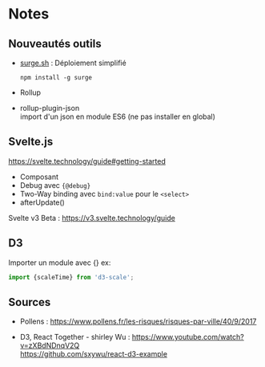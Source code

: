 # Notes

## Nouveautés outils 
* [surge.sh](https://surge.sh/) : Déploiement simplifié
  ```
  npm install -g surge
  ```

* Rollup

* rollup-plugin-json  
  import d'un json en module ES6 (ne pas installer en global)

## Svelte.js
https://svelte.technology/guide#getting-started

 * Composant
 * Debug avec `{@debug}`
 * Two-Way binding avec `bind:value` pour le `<select>`
 * afterUpdate()


Svelte v3 Beta :
https://v3.svelte.technology/guide



## D3
Importer un module avec {}
ex: 
```javascript
import {scaleTime} from 'd3-scale';
```


## Sources 
* Pollens : https://www.pollens.fr/les-risques/risques-par-ville/40/9/2017 

* D3, React Together - shirley Wu :
https://www.youtube.com/watch?v=zXBdNDnqV2Q  
https://github.com/sxywu/react-d3-example